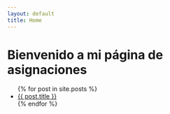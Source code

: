 ```yaml
---
layout: default
title: Home
---
```


# Bienvenido a mi página de asignaciones

<ul>
  {% for post in site.posts %}
    <li><a href="{{ site.baseurl }}{{ post.url }}">{{ post.title }}</a></li>
  {% endfor %}
</ul>


